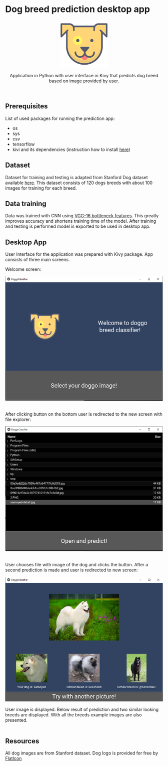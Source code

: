 # Dog breed prediction desktop app

<p align="center">
  <img width="150" height="150" src="https://github.com/agatachamula/dog-breed-prediction-desktop-app/blob/master/resources/dog.png?raw=true"> 
</p>
<p align="center">
Application in Python with user interface in Kivy that predicts dog breed based on image provided by user.
</p>
<br/>


## Prerequisites

List of used packages for running the prediction app:
* os
* sys
* csv
* tensorflow
* kivi and its dependencies (instruction how to install [here](https://kivy.org/doc/stable/installation/installation-windows.html))

## Dataset

Dataset for training and testing is adapted from Stanford Dog dataset available [here](http://vision.stanford.edu/aditya86/ImageNetDogs/).
This dataset consists of 120 dogs breeds with about 100 images for training for each breed.

## Data training

Data was trained with CNN using [VGG-16 bottleneck features](https://s3-us-west-1.amazonaws.com/udacity-aind/dog-project/DogVGG16Data.npz). 
This greatly improves accuracy and shortens training time of the model.
After training and testing is performed model is exported to be used in desktop app.

## Desktop App

User Interface for the application was prepared with Kivy package. App consists of three main screens.

Welcome screen:

<p align="center">
  <img  src="https://github.com/agatachamula/dog-breed-prediction-desktop-app/blob/master/App%20screens/1.PNG?raw=true"> 
</p>


<br/>
After clicking button on the bottom user is redirected to the new screen with file explorer:

<p align="center">
  <img  src="https://github.com/agatachamula/dog-breed-prediction-desktop-app/blob/master/App%20screens/2.PNG?raw=true"> 
</p>

<br/>
User chooses file with image of the dog and clicks the button. After a second prediction is made and user is redirected to new screen:

<p align="center">
  <img  src="https://github.com/agatachamula/dog-breed-prediction-desktop-app/blob/master/App%20screens/3.PNG?raw=true"> 
</p>

User image is displayed. Below result of prediction and two similar looking breeds are displayed. With all the breeds example images are also presented.
<br/>
<br/>
## Resources

All dog images are from Stanford dataset.
Dog logo is provided for free by [FlatIcon](https://www.flaticon.com/)
